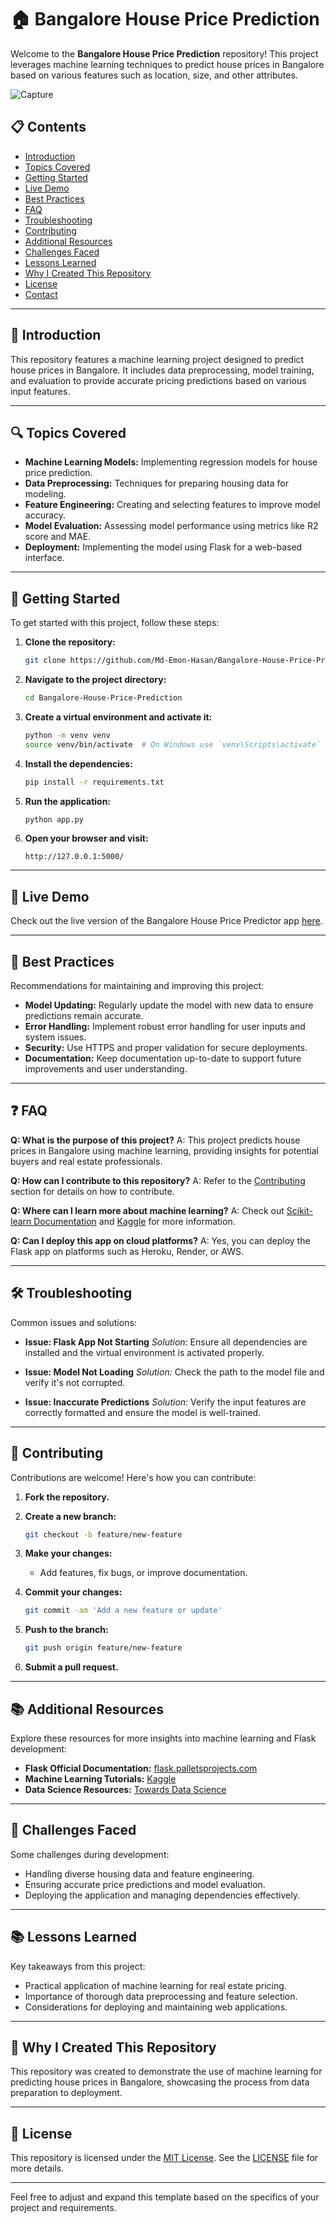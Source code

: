 # 🏠 Bangalore House Price Prediction

Welcome to the **Bangalore House Price Prediction** repository! This project leverages machine learning techniques to predict house prices in Bangalore based on various features such as location, size, and other attributes.

![Capture](https://github.com/user-attachments/assets/a97552ea-db70-4069-8417-0db2d7e183cb)

## 📋 Contents

- [Introduction](#introduction)
- [Topics Covered](#topics-covered)
- [Getting Started](#getting-started)
- [Live Demo](#live-demo)
- [Best Practices](#best-practices)
- [FAQ](#faq)
- [Troubleshooting](#troubleshooting)
- [Contributing](#contributing)
- [Additional Resources](#additional-resources)
- [Challenges Faced](#challenges-faced)
- [Lessons Learned](#lessons-learned)
- [Why I Created This Repository](#why-i-created-this-repository)
- [License](#license)
- [Contact](#contact)

---

## 📖 Introduction

This repository features a machine learning project designed to predict house prices in Bangalore. It includes data preprocessing, model training, and evaluation to provide accurate pricing predictions based on various input features.

---

## 🔍 Topics Covered

- **Machine Learning Models:** Implementing regression models for house price prediction.
- **Data Preprocessing:** Techniques for preparing housing data for modeling.
- **Feature Engineering:** Creating and selecting features to improve model accuracy.
- **Model Evaluation:** Assessing model performance using metrics like R2 score and MAE.
- **Deployment:** Implementing the model using Flask for a web-based interface.

---

## 🚀 Getting Started

To get started with this project, follow these steps:

1. **Clone the repository:**

   ```bash
   git clone https://github.com/Md-Emon-Hasan/Bangalore-House-Price-Prediction.git
   ```

2. **Navigate to the project directory:**

   ```bash
   cd Bangalore-House-Price-Prediction
   ```

3. **Create a virtual environment and activate it:**

   ```bash
   python -m venv venv
   source venv/bin/activate  # On Windows use `venv\Scripts\activate`
   ```

4. **Install the dependencies:**

   ```bash
   pip install -r requirements.txt
   ```

5. **Run the application:**

   ```bash
   python app.py
   ```

6. **Open your browser and visit:**

   ```
   http://127.0.0.1:5000/
   ```

---

## 🎉 Live Demo

Check out the live version of the Bangalore House Price Predictor app [here](https://bangalore-house-price-prediction-ctoc.onrender.com).

---

## 🌟 Best Practices

Recommendations for maintaining and improving this project:

- **Model Updating:** Regularly update the model with new data to ensure predictions remain accurate.
- **Error Handling:** Implement robust error handling for user inputs and system issues.
- **Security:** Use HTTPS and proper validation for secure deployments.
- **Documentation:** Keep documentation up-to-date to support future improvements and user understanding.

---

## ❓ FAQ

**Q: What is the purpose of this project?**
A: This project predicts house prices in Bangalore using machine learning, providing insights for potential buyers and real estate professionals.

**Q: How can I contribute to this repository?**
A: Refer to the [Contributing](#contributing) section for details on how to contribute.

**Q: Where can I learn more about machine learning?**
A: Check out [Scikit-learn Documentation](https://scikit-learn.org/stable/user_guide.html) and [Kaggle](https://www.kaggle.com/learn/overview) for more information.

**Q: Can I deploy this app on cloud platforms?**
A: Yes, you can deploy the Flask app on platforms such as Heroku, Render, or AWS.

---

## 🛠️ Troubleshooting

Common issues and solutions:

- **Issue: Flask App Not Starting**
  *Solution:* Ensure all dependencies are installed and the virtual environment is activated properly.

- **Issue: Model Not Loading**
  *Solution:* Check the path to the model file and verify it's not corrupted.

- **Issue: Inaccurate Predictions**
  *Solution:* Verify the input features are correctly formatted and ensure the model is well-trained.

---

## 🤝 Contributing

Contributions are welcome! Here's how you can contribute:

1. **Fork the repository.**
2. **Create a new branch:**

   ```bash
   git checkout -b feature/new-feature
   ```

3. **Make your changes:**

   - Add features, fix bugs, or improve documentation.

4. **Commit your changes:**

   ```bash
   git commit -am 'Add a new feature or update'
   ```

5. **Push to the branch:**

   ```bash
   git push origin feature/new-feature
   ```

6. **Submit a pull request.**

---

## 📚 Additional Resources

Explore these resources for more insights into machine learning and Flask development:

- **Flask Official Documentation:** [flask.palletsprojects.com](https://flask.palletsprojects.com/)
- **Machine Learning Tutorials:** [Kaggle](https://www.kaggle.com/learn/overview)
- **Data Science Resources:** [Towards Data Science](https://towardsdatascience.com/)

---

## 💪 Challenges Faced

Some challenges during development:

- Handling diverse housing data and feature engineering.
- Ensuring accurate price predictions and model evaluation.
- Deploying the application and managing dependencies effectively.

---

## 📚 Lessons Learned

Key takeaways from this project:

- Practical application of machine learning for real estate pricing.
- Importance of thorough data preprocessing and feature selection.
- Considerations for deploying and maintaining web applications.

---

## 🌟 Why I Created This Repository

This repository was created to demonstrate the use of machine learning for predicting house prices in Bangalore, showcasing the process from data preparation to deployment.

---

## 📝 License

This repository is licensed under the [MIT License](https://opensource.org/licenses/MIT). See the [LICENSE](LICENSE) file for more details.

---


Feel free to adjust and expand this template based on the specifics of your project and requirements.
